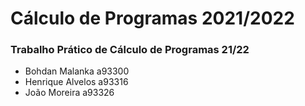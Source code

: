 # Cálculo de Programas 2021/2022


### Trabalho Prático de Cálculo de Programas 21/22

* Bohdan Malanka a93300
* Henrique Alvelos a93316
* João Moreira a93326
